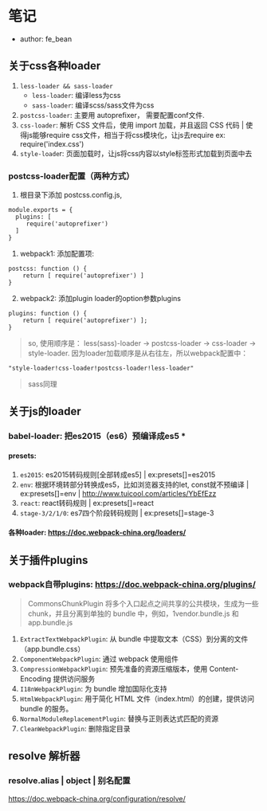 # 笔记
- author: fe_bean

## 关于css各种loader


1. `less-loader && sass-loader`
    - `less-loader`: 编译less为css
    - `sass-loader`: 编译scss/sass文件为css
2. `postcss-loader`: 主要用 autoprefixer， 需要配置conf文件.
3. `css-loader`: 解析 CSS 文件后，使用 import 加载，并且返回 CSS 代码 | 使得js能够require css文件，相当于将css模块化，让js去require ex: require('index.css')
4. `style-loade`r: 页面加载时，让js将css内容以style标签形式加载到页面中去

### postcss-loader配置（两种方式）

1. 根目录下添加 postcss.config.js,

```
module.exports = {
  plugins: [
     require('autoprefixer')
  ]
}
```

1. webpack1: 添加配置项:

```
postcss: function () {
    return [ require('autoprefixer') ]
}
```

2. webpack2: 添加plugin loader的option参数plugins

```
plugins: function () {
    return [ require('autoprefixer') ];
}
```

>so, 使用顺序是： less(sass)-loader -> postcss-loader -> css-loader -> style-loader.
>因为loader加载顺序是从右往左，所以webpack配置中：
```
"style-loader!css-loader!postcss-loader!less-loader"
```
>sass同理




## 关于js的loader

### babel-loader: 把es2015（es6）预编译成es5 *

#### presets:

1. `es2015`: es2015转码规则[全部转成es5] | ex:presets[]=es2015
2. `env`: 根据环境转部分转换成es5，比如浏览器支持的let, const就不预编译 | ex:presets[]=env | <http://www.tuicool.com/articles/YbEfEzz>
3. `react`: react转码规则 | ex:presets[]=react
4. `stage-3/2/1/0`: es7四个阶段转码规则 | ex:presets[]=stage-3

#### 各种loader: <https://doc.webpack-china.org/loaders/>

## 关于插件plugins

### webpack自带plugins: <https://doc.webpack-china.org/plugins/>

>CommonsChunkPlugin 将多个入口起点之间共享的公共模块，生成为一些 chunk，并且分离到单独的 bundle 中，例如，1vendor.bundle.js 和 app.bundle.js
1.  `ExtractTextWebpackPlugin`:    从 bundle 中提取文本（CSS）到分离的文件（app.bundle.css）
2.  `ComponentWebpackPlugin`:    通过 webpack 使用组件
3.  `CompressionWebpackPlugin`:     预先准备的资源压缩版本，使用 Content-Encoding 提供访问服务
4.  `I18nWebpackPlugin`:    为 bundle 增加国际化支持
5.  `HtmlWebpackPlugin`:    用于简化 HTML 文件（index.html）的创建，提供访问 bundle 的服务。
6.  `NormalModuleReplacementPlugin`:    替换与正则表达式匹配的资源
7.  `CleanWebpackPlugin`: 删除指定目录

## resolve 解析器

### resolve.alias | object | 别名配置

<https://doc.webpack-china.org/configuration/resolve/>

## #
